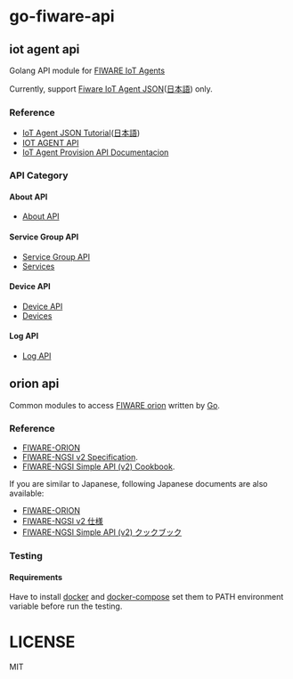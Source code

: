 # go-fiware-api

## iot agent api

Golang API module for [FIWARE IoT Agents](https://fiware-academy.readthedocs.io/en/latest/iot-agents/idas/index.html) 

Currently, support [Fiware IoT Agent JSON](https://fiware-iotagent-json.readthedocs.io/en/latest/)([日本語](https://fiware-iotagent-json.letsfiware.jp/)) only.


### Reference
- [IoT Agent JSON Tutorial](https://fiware-tutorials.readthedocs.io/en/latest/iot-agent-json/index.html)([日本語](https://fiware-tutorials.letsfiware.jp/IoT-Agent-JSON/)) 
- [IOT AGENT API](https://iotagent-node-lib.readthedocs.io/en/latest/api/index.html)
- [IoT Agent Provision API Documentacion](https://telefonicaiotiotagents.docs.apiary.io/#)

### API Category

#### About API
- [About API](https://iotagent-node-lib.readthedocs.io/en/latest/api/index.html#about-api)

#### Service Group API
- [Service Group API](https://iotagent-node-lib.readthedocs.io/en/latest/api/index.html#service-group-api)
- [Services](https://telefonicaiotiotagents.docs.apiary.io/#reference/configuration-api/services)  

#### Device API
- [Device API](https://iotagent-node-lib.readthedocs.io/en/latest/api/index.html#device-api)
- [Devices](https://telefonicaiotiotagents.docs.apiary.io/#reference/configuration-api/devices)

#### Log API
- [Log API](https://iotagent-node-lib.readthedocs.io/en/latest/api/index.html#log-api)

## orion api

Common modules to access [FIWARE orion](https://fiware-orion.readthedocs.io/en/master/) written by [Go](https://golang.org/).

### Reference
- [FIWARE-ORION](https://fiware-orion.readthedocs.io/en/master/)
- [FIWARE-NGSI v2 Specification](http://telefonicaid.github.io/fiware-orion/api/v2/stable/).
- [FIWARE-NGSI Simple API (v2) Cookbook](http://telefonicaid.github.io/fiware-orion/api/v2/stable/cookbook/).

If you are similar to Japanese, following Japanese documents are also available:

- [FIWARE-ORION](https://fiware-orion.letsfiware.jp/)
- [FIWARE-NGSI v2 仕様](https://open-apis.letsfiware.jp/fiware-orion/api/v2/stable/)
- [FIWARE-NGSI Simple API (v2) クックブック](https://open-apis.letsfiware.jp/fiware-orion/api/v2/stable/cookbook/)

### Testing

#### Requirements

Have to install [docker](https://docs.docker.com/install/) and [docker-compose](https://docs.docker.com/compose/install/) set them to PATH environment variable before run the testing.

# LICENSE
MIT
